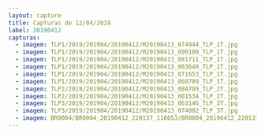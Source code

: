 ```yaml
---
layout: capture
title: Capturas de 12/04/2019
label: 20190412
capturas:
  - imagem: TLP1/2019/201904/20190412/M20190413_074944_TLP_1T.jpg
  - imagem: TLP1/2019/201904/20190412/M20190413_090100_TLP_1T.jpg
  - imagem: TLP1/2019/201904/20190412/M20190413_081711_TLP_1T.jpg
  - imagem: TLP1/2019/201904/20190412/M20190413_083649_TLP_1T.jpg
  - imagem: TLP1/2019/201904/20190412/M20190413_071653_TLP_1T.jpg
  - imagem: TLP1/2019/201904/20190412/M20190413_060709_TLP_1T.jpg
  - imagem: TLP2/2019/201904/20190412/M20190413_084709_TLP_2T.jpg
  - imagem: TLP2/2019/201904/20190412/M20190413_001534_TLP_2T.jpg
  - imagem: TLP3/2019/201904/20190412/M20190413_063146_TLP_3T.jpg
  - imagem: TLP3/2019/201904/20190412/M20190413_074002_TLP_3T.jpg
  - imagem: BR0004/BR0004_20190412_220137_116653/BR0004_20190412_220137_116653_stack_33_meteors.jpg
---
```

